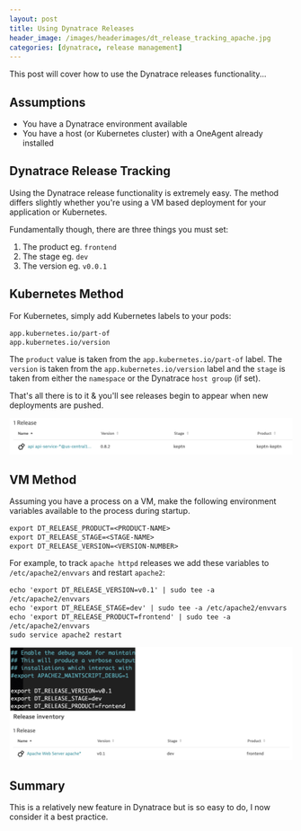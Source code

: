 ```yaml
---
layout: post
title: Using Dynatrace Releases
header_image: /images/headerimages/dt_release_tracking_apache.jpg
categories: [dynatrace, release management]
---
```


This post will cover how to use the Dynatrace releases functionality...

## Assumptions
- You have a Dynatrace environment available
- You have a host (or Kubernetes cluster) with a OneAgent already installed

## Dynatrace Release Tracking
Using the Dynatrace release functionality is extremely easy. The method differs slightly whether you're using a VM based deployment for your application or Kubernetes.

Fundamentally though, there are three things you must set:

1. The product eg. `frontend`
1. The stage eg. `dev`
1. The version eg. `v0.0.1`

## Kubernetes Method

For Kubernetes, simply add Kubernetes labels to your pods:

```
app.kubernetes.io/part-of
app.kubernetes.io/version
```

The `product` value is taken from the `app.kubernetes.io/part-of` label. The `version` is taken from the `app.kubernetes.io/version` label and the `stage` is taken from either the `namespace` or the Dynatrace `host group` (if set).

That's all there is to it & you'll see releases begin to appear when new deployments are pushed.

![releases_kubernetes](/images/postimages/dt_release_tracking_kubernetes.jpg)

## VM Method

Assuming you have a process on a VM, make the following environment variables available to the process during startup.

```
export DT_RELEASE_PRODUCT=<PRODUCT-NAME>
export DT_RELEASE_STAGE=<STAGE-NAME>
export DT_RELEASE_VERSION=<VERSION-NUMBER>

```

For example, to track `apache httpd` releases we add these variables to `/etc/apache2/envvars` and restart `apache2`:

```
echo 'export DT_RELEASE_VERSION=v0.1' | sudo tee -a /etc/apache2/envvars
echo 'export DT_RELEASE_STAGE=dev' | sudo tee -a /etc/apache2/envvars
echo 'export DT_RELEASE_PRODUCT=frontend' | sudo tee -a /etc/apache2/envvars
sudo service apache2 restart
```

![apache_release](/images/postimages/dt_release_tracking_apache.jpg)


## Summary
This is a relatively new feature in Dynatrace but is so easy to do, I now consider it a best practice.